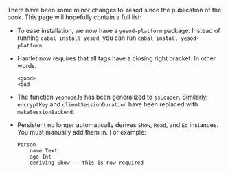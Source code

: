 There have been some minor changes to Yesod since the publication of the book. This page will hopefully contain a full list:

*    To ease installation, we now have a `yesod-platform` package. Instead of running `cabal install yesod`, you can run `cabal install yesod-platform`.

*    Hamlet now requires that all tags have a closing right bracket. In other words:

         <good>
         <bad

*    The function `yepnopeJs` has been generalized to `jsLoader`. Similarly, `encryptKey` and `clientSessionDuration` have been replaced with `makeSessionBackend`.

*   Persistent no longer automatically derives `Show`, `Read`, and `Eq` instances. You must manually add them in. For example:

        Person
            name Text
            age Int
            deriving Show -- this is now required